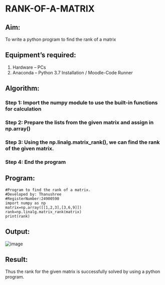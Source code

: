 # RANK-OF-A-MATRIX
## Aim:
To write a python program to find the rank of a matrix
## Equipment’s required:
1. 	Hardware – PCs
2. 	Anaconda – Python 3.7 Installation / Moodle-Code Runner
## Algorithm:
### Step 1: Import the numpy module to use the built-in functions for calculation
### Step 2: Prepare the lists from the given matrix and assign in np.array()
### Step 3: Using the np.linalg.matrix_rank(), we can find the rank of the given matrix.
### Step 4: End the program
## Program:
```
#Program to find the rank of a matrix.
#Developed by: Thanushree
#RegisterNumber:24900590
import numpy as np
matrix=np.array([[1,2,3],[3,6,9]])
rank=np.linalg.matrix_rank(matrix)
print(rank)
```

## Output:
![image](https://github.com/user-attachments/assets/70f66e73-3e5b-4c07-b280-9cec777bd63b)

## Result:
Thus the rank for the given matrix is successfully solved by  using a python program.

